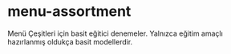 # menu-assortment
Menü Çeşitleri için basit eğitici denemeler. Yalnızca eğitim amaçlı hazırlanmış oldukça basit modellerdir.
